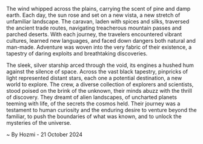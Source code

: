 
The wind whipped across the plains, carrying the scent of pine and damp earth.  Each day, the sun rose and set on a new vista, a new stretch of unfamiliar landscape.  The caravan, laden with spices and silks, traversed the ancient trade routes, navigating treacherous mountain passes and parched deserts.  With each journey, the travelers encountered vibrant cultures, learned new languages, and faced down dangers both natural and man-made.  Adventure was woven into the very fabric of their existence, a tapestry of daring exploits and breathtaking discoveries. 

The sleek, silver starship arced through the void, its engines a hushed hum against the silence of space.  Across the vast black tapestry, pinpricks of light represented distant stars, each one a potential destination, a new world to explore.  The crew, a diverse collection of explorers and scientists, stood poised on the brink of the unknown, their minds abuzz with the thrill of discovery.  They dreamt of alien landscapes, of uncharted planets teeming with life, of the secrets the cosmos held.  Their journey was a testament to human curiosity and the enduring desire to venture beyond the familiar, to push the boundaries of what was known, and to unlock the mysteries of the universe. 

~ By Hozmi - 21 October 2024
